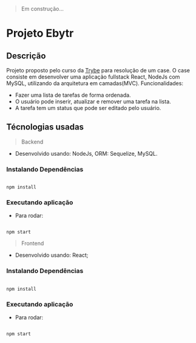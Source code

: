 > Em construção...

# Projeto Ebytr 

## Descrição

Projeto proposto pelo curso da  [Trybe](https://betrybe.com/)  para resolução de um case. O case consiste em desenvolver uma aplicação fullstack React, NodeJs com MySQL, utilizando da arquitetura em camadas(MVC).
Funcionalidades:

-   Fazer uma lista de tarefas de forma ordenada.
-   O usuário pode inserir, atualizar e remover uma tarefa na lista.
-   A tarefa tem um status que pode ser editado pelo usuário.

##  Técnologias usadas

> Backend

- Desenvolvido usando: NodeJs, ORM: Sequelize,  MySQL.

###  Instalando Dependências


```

npm install

```

###  Executando aplicação

* Para rodar:

```

npm start

```


> Frontend 

- Desenvolvido usando: React;

### Instalando Dependências

```

npm install

```

###  Executando aplicação

* Para rodar:

```

npm start

```

